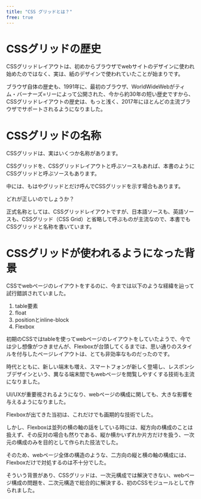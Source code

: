 ```yaml
---
title: "CSS グリッドとは？"
free: true
---
```


# CSSグリッドの歴史

CSSグリッドレイアウトは、初めからブラウザでwebサイトのデザインに使われ始めたのではなく、実は、紙のデザインで使われていたことが始まりです。

ブラウザ自体の歴史も、1991年に、最初のブラウザ、WorldWideWebがティム・バーナーズ=リーによって公開された、今から約30年の短い歴史ですから、CSSグリッドレイアウトの歴史は、もっと浅く、2017年にほとんどの主流ブラウザでサポートされるようになりました。

# CSSグリッドの名称

CSSグリッドは、実はいくつか名称があります。

CSSグリッドを、CSSグリッドレイアウトと呼ぶソースもあれば、本書のようにCSSグリッドと呼ぶソースもあります。

中には、もはやグリッドとだけ呼んでCSSグリッドを示す場合もあります。

どれが正しいのでしょうか？

正式名称としては、CSSグリッドレイアウトですが、日本語ソースも、英語ソースも、CSSグリッド（CSS Grid）と省略して呼ぶものが主流なので、本書でもCSSグリッドと名称を書いています。

# CSSグリッドが使われるようになった背景

CSSでwebページのレイアウトをするのに、今までは以下のような経緯を辿って試行錯誤されていました。

1. table要素
2. float
3. positionとinline-block
4. Flexbox

初期のCSSではtableを使ってwebページのレイアウトをしていたようで、今では少し想像がつきませんが、Flexboxが台頭してくるまでは、思い通りのスタイルを付与したページレイアウトは、とても非効率なものだったのです。

時代とともに、新しい端末も増え、スマートフォンが新しく登場し、レスポンシブデザインという、異なる端末間でもwebページを閲覧しやすくする技術も主流になりました。

UI/UXが重要視されるようになり、webページの構成に関しても、大きな影響を与えるようになりました。

Flexboxが出てきた当初は、これだけでも画期的な技術でした。

しかし、Flexboxは並列の横の軸の話をしている時には、縦方向の構成のことは扱えず、その反対の場合も然りである、縦か横かいずれか片方だけを扱う、一次元の構成のみを目的として作られた技法でした。

そのため、webページ全体の構造のような、二方向の縦と横の軸の構成には、Flexboxだけで対処するのは不十分でした。

そういう背景があり、CSSグリッドは、一次元構成では解決できない、webページ構成の問題を、二次元構造で総合的に解決する、初のCSSモジュールとして作られました。